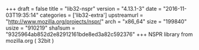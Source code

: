 +++
draft = false
title = "lib32-nspr"
version = "4.13.1-3"
date = "2016-11-03T19:35:14"
categories = ['lib32-extra']
upstreamurl = "http://www.mozilla.org/projects/nspr/"
arch = "x86_64"
size = "199840"
usize = "910219"
sha1sum = "9325964ab852d2e82912161bde8ed3a82c592376"
+++
NSPR library from mozilla.org ( 32bit )
